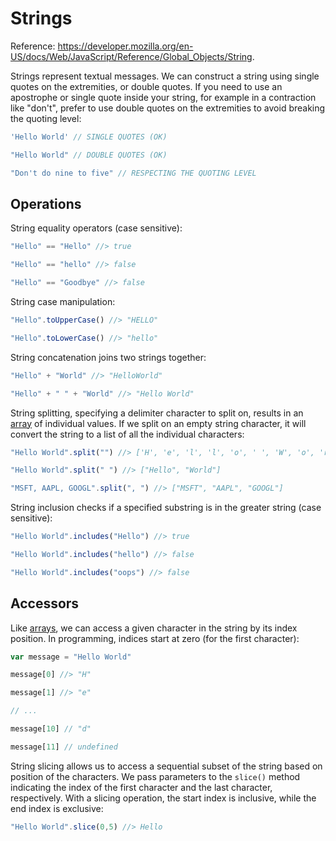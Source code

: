 
# Strings

Reference: https://developer.mozilla.org/en-US/docs/Web/JavaScript/Reference/Global_Objects/String.

Strings represent textual messages. We can construct a string using single quotes on the extremities, or double quotes. If you need to use an apostrophe or single quote inside your string, for example in a contraction like "don't", prefer to use double quotes on the extremities to avoid breaking the quoting level:


```` js
'Hello World' // SINGLE QUOTES (OK)

"Hello World" // DOUBLE QUOTES (OK)

"Don't do nine to five" // RESPECTING THE QUOTING LEVEL
````



## Operations

String equality operators (case sensitive):

```` js
"Hello" == "Hello" //> true

"Hello" == "hello" //> false

"Hello" == "Goodbye" //> false
````


String case manipulation:

```` js
"Hello".toUpperCase() //> "HELLO"

"Hello".toLowerCase() //> "hello"
````

String concatenation joins two strings together:

```js
"Hello" + "World" //> "HelloWorld"

"Hello" + " " + "World" //> "Hello World"
```

String splitting, specifying a delimiter character to split on, results in an [array](./arrays.md) of individual values. If we split on an empty string character, it will convert the string to a list of all the individual characters:

```js
"Hello World".split("") //> ['H', 'e', 'l', 'l', 'o', ' ', 'W', 'o', 'r', 'l', 'd']

"Hello World".split(" ") //> ["Hello", "World"]

"MSFT, AAPL, GOOGL".split(", ") //> ["MSFT", "AAPL", "GOOGL"]
```

String inclusion checks if a specified substring is in the greater string (case sensitive):

````js
"Hello World".includes("Hello") //> true

"Hello World".includes("hello") //> false

"Hello World".includes("oops") //> false
````

## Accessors

Like [arrays](./arrays.md#accessors), we can access a given character in the string by its index position. In programming, indices start at zero (for the first character):

```js
var message = "Hello World"

message[0] //> "H"

message[1] //> "e"

// ...

message[10] // "d"

message[11] // undefined
```

String slicing allows us to access a sequential subset of the string based on position of the characters. We pass parameters to the `slice()` method indicating the index of the first character and the last character, respectively. With a slicing operation, the start index is inclusive, while the end index is exclusive:

```js
"Hello World".slice(0,5) //> Hello
```

